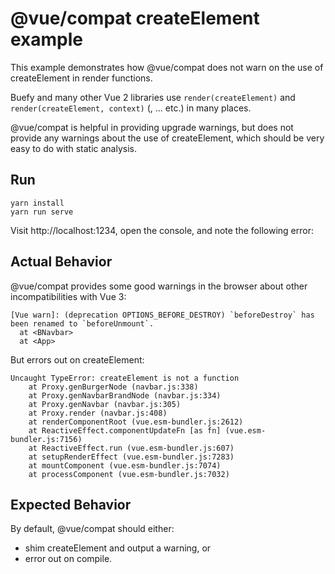 # @vue/compat createElement example

This example demonstrates how @vue/compat does not warn on the use of createElement in render functions.

Buefy and many other Vue 2 libraries use `render(createElement)` and `render(createElement, context)` (, ... etc.) in many places.

@vue/compat is helpful in providing upgrade warnings, but does not provide any warnings about the use of createElement, which should be very easy to do with static analysis.

## Run

```
yarn install
yarn run serve
```

Visit http://localhost:1234, open the console, and note the following error:

## Actual Behavior

@vue/compat provides some good warnings in the browser about other incompatibilities with Vue 3:
```
[Vue warn]: (deprecation OPTIONS_BEFORE_DESTROY) `beforeDestroy` has been renamed to `beforeUnmount`.
  at <BNavbar>
  at <App>
```

But errors out on createElement:

```
Uncaught TypeError: createElement is not a function
    at Proxy.genBurgerNode (navbar.js:338)
    at Proxy.genNavbarBrandNode (navbar.js:334)
    at Proxy.genNavbar (navbar.js:305)
    at Proxy.render (navbar.js:408)
    at renderComponentRoot (vue.esm-bundler.js:2612)
    at ReactiveEffect.componentUpdateFn [as fn] (vue.esm-bundler.js:7156)
    at ReactiveEffect.run (vue.esm-bundler.js:607)
    at setupRenderEffect (vue.esm-bundler.js:7283)
    at mountComponent (vue.esm-bundler.js:7074)
    at processComponent (vue.esm-bundler.js:7032)
```

## Expected Behavior

By default, @vue/compat should either:
* shim createElement and output a warning, or
* error out on compile.
